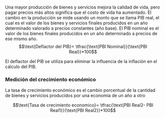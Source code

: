 
Una mayor producción de bienes y servicios mejora la calidad de vida, pero pagar precios más altos significa que el costo de vida ha aumentado. El cambio en la producción se mide usando un monto que se llama PIB real, el cual es el valor de los bienes y servicios finales producidos en un año determinado valorado a precios constantes (año base). El PIB nominal es el valor de los bienes finales producidos en un año determinado a precios de ese mismo año.
$$\text{Deflactor del PIB}= \tfrac{\text{PBI Nominal}}{\text{PBI Real}}*100$$

El deflactor del PIB se utiliza para eliminar la influencia de la inflación en el cálculo del PIB.


### Medición del crecimiento económico 

La tasa de crecimiento económico es el cambio porcentual de la cantidad de bienes y servicios producidos por una economía de un año a otro

$$\text{Tasa de crecimiento economico}= \tfrac{\text{PBI Real2- PBI Real1}}{\text{PBI Real2}}*100$$
